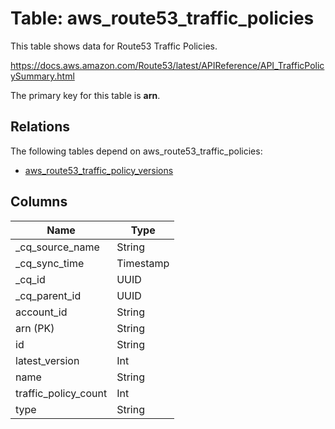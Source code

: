 # Table: aws_route53_traffic_policies

This table shows data for Route53 Traffic Policies.

https://docs.aws.amazon.com/Route53/latest/APIReference/API_TrafficPolicySummary.html

The primary key for this table is **arn**.

## Relations

The following tables depend on aws_route53_traffic_policies:
  - [aws_route53_traffic_policy_versions](aws_route53_traffic_policy_versions)

## Columns

| Name          | Type          |
| ------------- | ------------- |
|_cq_source_name|String|
|_cq_sync_time|Timestamp|
|_cq_id|UUID|
|_cq_parent_id|UUID|
|account_id|String|
|arn (PK)|String|
|id|String|
|latest_version|Int|
|name|String|
|traffic_policy_count|Int|
|type|String|